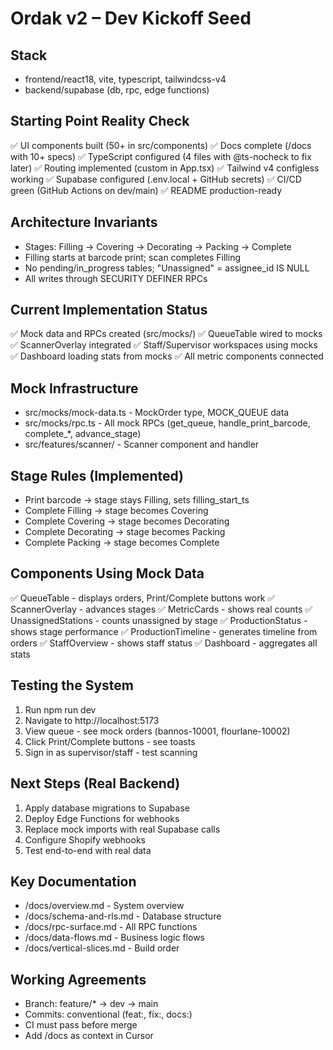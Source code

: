 # Ordak v2 – Dev Kickoff Seed

## Stack
- frontend/react18, vite, typescript, tailwindcss-v4
- backend/supabase (db, rpc, edge functions)

## Starting Point Reality Check
✅ UI components built (50+ in src/components)
✅ Docs complete (/docs with 10+ specs)
✅ TypeScript configured (4 files with @ts-nocheck to fix later)
✅ Routing implemented (custom in App.tsx)
✅ Tailwind v4 configless working
✅ Supabase configured (.env.local + GitHub secrets)
✅ CI/CD green (GitHub Actions on dev/main)
✅ README production-ready

## Architecture Invariants
- Stages: Filling → Covering → Decorating → Packing → Complete
- Filling starts at barcode print; scan completes Filling
- No pending/in_progress tables; "Unassigned" = assignee_id IS NULL
- All writes through SECURITY DEFINER RPCs

## Current Implementation Status
✅ Mock data and RPCs created (src/mocks/)
✅ QueueTable wired to mocks
✅ ScannerOverlay integrated
✅ Staff/Supervisor workspaces using mocks
✅ Dashboard loading stats from mocks
✅ All metric components connected

## Mock Infrastructure
- src/mocks/mock-data.ts - MockOrder type, MOCK_QUEUE data
- src/mocks/rpc.ts - All mock RPCs (get_queue, handle_print_barcode, complete_*, advance_stage)
- src/features/scanner/ - Scanner component and handler

## Stage Rules (Implemented)
- Print barcode → stage stays Filling, sets filling_start_ts
- Complete Filling → stage becomes Covering
- Complete Covering → stage becomes Decorating
- Complete Decorating → stage becomes Packing
- Complete Packing → stage becomes Complete

## Components Using Mock Data
✅ QueueTable - displays orders, Print/Complete buttons work
✅ ScannerOverlay - advances stages
✅ MetricCards - shows real counts
✅ UnassignedStations - counts unassigned by stage
✅ ProductionStatus - shows stage performance
✅ ProductionTimeline - generates timeline from orders
✅ StaffOverview - shows staff status
✅ Dashboard - aggregates all stats

## Testing the System
1. Run npm run dev
2. Navigate to http://localhost:5173
3. View queue - see mock orders (bannos-10001, flourlane-10002)
4. Click Print/Complete buttons - see toasts
5. Sign in as supervisor/staff - test scanning

## Next Steps (Real Backend)
1. Apply database migrations to Supabase
2. Deploy Edge Functions for webhooks
3. Replace mock imports with real Supabase calls
4. Configure Shopify webhooks
5. Test end-to-end with real data

## Key Documentation
- /docs/overview.md - System overview
- /docs/schema-and-rls.md - Database structure
- /docs/rpc-surface.md - All RPC functions
- /docs/data-flows.md - Business logic flows
- /docs/vertical-slices.md - Build order

## Working Agreements
- Branch: feature/* → dev → main
- Commits: conventional (feat:, fix:, docs:)
- CI must pass before merge
- Add /docs as context in Cursor